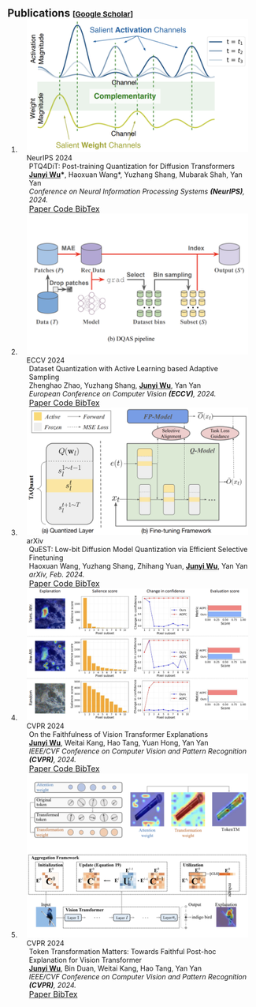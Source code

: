 <h1 id="publications"></h1>

<h2 style="margin: 60px 0px -15px;">Publications <temp style="font-size:15px;">[</temp><a href="https://scholar.google.com/citations?user=JlbNwMAAAAAJ" target="_blank" style="font-size:15px;">Google Scholar</a><temp style="font-size:15px;">]</temp></h2>

<div class="publications">
<ol class="bibliography">


<li>
  <div class="pub-row">
    <div class="col-sm-3 abbr" style="position: relative;padding-right: 15px;padding-left: 15px;">
      <img src="../assets/img/PTQ4DIT.png" class="teaser img-fluid z-depth-1" alt="PTQ4DiT">
      <abbr class="badge">NeurIPS 2024</abbr>
    </div>
    <div class="col-sm-9" style="position: relative;padding-right: 15px;padding-left: 20px;">
      <div class="title">PTQ4DiT: Post-training Quantization for Diffusion Transformers</div>
      <div class="author">
        <strong><u>Junyi Wu</u>*</strong>, Haoxuan Wang*, Yuzhang Shang, Mubarak Shah, Yan Yan
        <br>
      </div>
      <div class="periodical">
        <em>Conference on Neural Information Processing Systems <strong>(NeurIPS)</strong>, 2024.</em>
      </div>
      <a href="https://arxiv.org/abs/2405.16005" class="btn btn-sm z-depth-0" role="button" target="_blank" style="font-size:16px;">Paper </a>
      <a href="https://github.com/adreamwu/PTQ4DiT" class="btn btn-sm z-depth-0" role="button" target="_blank" style="font-size:16px;">Code </a>
      <a href="https://scholar.google.com/scholar?hl=zh-CN&as_sdt=0%2C14&q=ptq4dit&btnG=#d=gs_cit&t=1727458435846&u=%2Fscholar%3Fq%3Dinfo%3AKxBBml7SdQoJ%3Ascholar.google.com%2F%26output%3Dcite%26scirp%3D0%26hl%3Dzh-CN" class="btn btn-sm z-depth-0" role="button" target="_blank" style="font-size:16px;">BibTex </a>
    </div>
  </div>
</li>


<li>
  <div class="pub-row">
    <div class="col-sm-3 abbr" style="position: relative;padding-right: 15px;padding-left: 15px;">
      <img src="../assets/img/DQAS.png" class="teaser img-fluid z-depth-1" alt="DQAS">
      <abbr class="badge">ECCV 2024</abbr>
    </div>
    <div class="col-sm-9" style="position: relative;padding-right: 15px;padding-left: 20px;">
      <div class="title">Dataset Quantization with Active Learning based Adaptive Sampling</div>
      <div class="author">
        Zhenghao Zhao, Yuzhang Shang, <strong><u>Junyi Wu</u></strong>, Yan Yan
        <br>
      </div>
      <div class="periodical">
        <em>European Conference on Computer Vision <strong>(ECCV)</strong>, 2024.</em>
      </div>
      <a href="https://arxiv.org/abs/2407.07268" class="btn btn-sm z-depth-0" role="button" target="_blank" style="font-size:16px;">Paper </a>
      <a href="https://github.com/ichbill/DQAS" class="btn btn-sm z-depth-0" role="button" target="_blank" style="font-size:16px;">Code </a>
      <a href="https://scholar.google.com/scholar?hl=zh-CN&as_sdt=0%2C14&q=Dataset+Quantization+with+Active+Learning+based+Adaptive+Sampling&btnG=#d=gs_cit&t=1727458837443&u=%2Fscholar%3Fq%3Dinfo%3AwEJCucJ-7xYJ%3Ascholar.google.com%2F%26output%3Dcite%26scirp%3D0%26hl%3Dzh-CN" class="btn btn-sm z-depth-0" role="button" target="_blank" style="font-size:16px;">BibTex </a>
    </div>
  </div>
</li>


<li>
  <div class="pub-row">
    <div class="col-sm-3 abbr" style="position: relative;padding-right: 15px;padding-left: 15px;">
      <img src="../assets/img/Quest.png" class="teaser img-fluid z-depth-1" alt="Quest">
      <abbr class="badge">arXiv</abbr>
    </div>
    <div class="col-sm-9" style="position: relative;padding-right: 15px;padding-left: 20px;">
      <div class="title">QuEST: Low-bit Diffusion Model Quantization via Efficient Selective Finetuning</div>
      <div class="author">
        Haoxuan Wang, Yuzhang Shang, Zhihang Yuan, <strong><u>Junyi Wu</u></strong>, Yan Yan
        <br>
      </div>
      <div class="periodical">
        <em>arXiv, Feb. 2024.</em>
      </div>
      <a href="https://arxiv.org/abs/2402.03666" class="btn btn-sm z-depth-0" role="button" target="_blank" style="font-size:16px;">Paper </a>
      <a href="https://github.com/hatchetProject/QuEST" class="btn btn-sm z-depth-0" role="button" target="_blank" style="font-size:16px;">Code </a>
      <a href="https://scholar.google.com/scholar?q=QuEST:+Low-bit+Diffusion+Model+Quantization+via+Efficient+Selective+Finetuning&hl=zh-CN&as_sdt=0&as_vis=1&oi=scholart#d=gs_cit&t=1727458780245&u=%2Fscholar%3Fq%3Dinfo%3AaV0DbbUKYygJ%3Ascholar.google.com%2F%26output%3Dcite%26scirp%3D0%26hl%3Dzh-CN" class="btn btn-sm z-depth-0" role="button" target="_blank" style="font-size:16px;">BibTex </a>
    </div>
  </div>
</li>


<li>
  <div class="pub-row">
    <div class="col-sm-3 abbr" style="position: relative;padding-right: 15px;padding-left: 15px;">
      <img src="../assets/img/SaCo.png" class="teaser img-fluid z-depth-1" alt="SaCo">
      <abbr class="badge">CVPR 2024</abbr>
    </div>
    <div class="col-sm-9" style="position: relative;padding-right: 15px;padding-left: 20px;">
      <div class="title">On the Faithfulness of Vision Transformer Explanations</div>
      <div class="author">
        <strong><u>Junyi Wu</u></strong>, Weitai Kang, Hao Tang, Yuan Hong, Yan Yan
        <br>
      </div>
      <div class="periodical">
        <em>IEEE/CVF Conference on Computer Vision and Pattern Recognition <strong>(CVPR)</strong>, 2024.</em>
      </div>
      <a href="https://arxiv.org/abs/2404.01415" class="btn btn-sm z-depth-0" role="button" target="_blank" style="font-size:16px;">Paper </a>
      <a href="https://github.com/adreamwu/SaCo" class="btn btn-sm z-depth-0" role="button" target="_blank" style="font-size:16px;">Code </a>
      <a href="https://scholar.google.com/scholar?hl=zh-CN&as_sdt=0%2C14&q=on+the+faithfulness+of+vision+transformer+explanation&btnG=#d=gs_cit&t=1727459212581&u=%2Fscholar%3Fq%3Dinfo%3AIojFgnKe-lsJ%3Ascholar.google.com%2F%26output%3Dcite%26scirp%3D0%26hl%3Dzh-CN" class="btn btn-sm z-depth-0" role="button" target="_blank" style="font-size:16px;">BibTex </a>
    </div>
  </div>
</li>


<li>
  <div class="pub-row">
    <div class="col-sm-3 abbr" style="position: relative;padding-right: 15px;padding-left: 15px;">
      <img src="../assets/img/TokenTM.png" class="teaser img-fluid z-depth-1" alt="TokenTM">
      <abbr class="badge">CVPR 2024</abbr>
    </div>
    <div class="col-sm-9" style="position: relative;padding-right: 15px;padding-left: 20px;">
      <div class="title">Token Transformation Matters: Towards Faithful Post-hoc Explanation for Vision Transformer</div>
      <div class="author">
        <strong><u>Junyi Wu</u></strong>, Bin Duan, Weitai Kang, Hao Tang, Yan Yan
        <br>
      </div>
      <div class="periodical">
        <em>IEEE/CVF Conference on Computer Vision and Pattern Recognition <strong>(CVPR)</strong>, 2024.</em>
      </div>
      <a href="https://arxiv.org/abs/2403.14552" class="btn btn-sm z-depth-0" role="button" target="_blank" style="font-size:16px;">Paper </a>
      <a href="https://scholar.google.com/scholar?hl=zh-CN&as_sdt=0%2C14&q=Token+Transformation+Matters%3A+Towards+Faithful+Post-hoc+Explanation+for+Vision+Transformer&btnG=#d=gs_cit&t=1727459035450&u=%2Fscholar%3Fq%3Dinfo%3AckRIY2nHNY0J%3Ascholar.google.com%2F%26output%3Dcite%26scirp%3D0%26hl%3Dzh-CN" class="btn btn-sm z-depth-0" role="button" target="_blank" style="font-size:16px;">BibTex </a>
    </div>
  </div>
</li>

